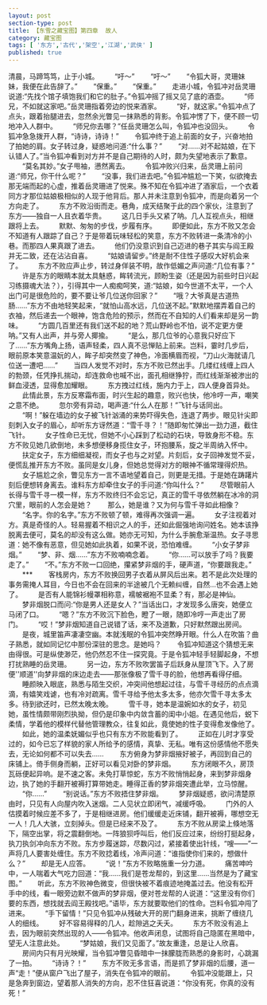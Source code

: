 ```yaml
---
layout: post
section-type: post
title: 【东雪之藏宝图】第四章  故人
category: 藏宝图
tags: [ '东方','古代','架空','江湖','武侠' ]
published: true
---
```

清晨，马蹄笃笃，止于小城。
　　“吁～”
　　“吁～”
　　“令狐大哥，灵珊妹妹，我便在此告辞了。”
　　“保重。”
　　“保重。”
　　走进小城，令狐冲对岳灵珊说道:“先找个馆子填饱我们和它的肚子。”令狐冲摇了摇又见了底的酒壶。
　　“师兄，不如就这家吧。”岳灵珊指着旁边的悦来酒家。
　　“好，就这家。”令狐冲点了点头，跟着抬腿进去，忽然余光瞥见一抹熟悉的背影。令狐冲愣了下，便不顾一切地冲入人群中。
　　“师兄你去哪？”任岳灵珊怎么叫，令狐冲也没回头。
　　令狐冲急急拨开人群，“诗诗，诗诗！”
　　令狐冲终于追上前面的女子，兴奋地拍了拍她的肩。女子转过身，疑惑地问道:“什么事？”
　　“对……对不起姑娘，在下认错人了。”当令狐冲看到对方并不是自己期待的人时，颇为失望地表示了歉意。
　　“莫名其妙。”女子甩袖，懑然离去。
　　令狐冲败兴归来，岳灵珊上前问道:“师兄，你干什么呢？”
　　“没事，我们进去吧。”令狐冲尴尬一下笑，似欲掩去那无端而起的心虚，推着岳灵珊进了悦来。殊不知在令狐冲进了酒家后，一个衣着同方才那位姑娘极相似的人现于他背后。那人并未注意到令狐冲，而是向着另一个方向走了。
　　东方不败沿街而走。巷角，成天结聚于此的四个家伙，注意到了东方——独自一人且衣着华贵。
　　这几日手头又紧了呐。几人互视点头，相继跟将上去。
　　默默、匆匆的步伐，步履有序。
　　即便如此，东方不败又怎会不知道有人跟踪了自己？于是带着玩味轻松的笑意，东方不败转进一条清冷的小巷。而那四人果真跟了进去。
　　他们仍没意识到自己迈进的巷子其实与阎王殿并无二致，还在沾沾自喜。
　　“姑娘请留步。”终是耐不住性子感叹大好机会来了。
　　东方不败应声止步，转过身佯装不明，故作低媚之声问道:“几位有事？”
　　许是东方的眼睛本就太具魅惑，眸转流光，顾盼生姿（还是因为前些时日兴起习练摄魂大法？），引得其中一人痴痴呵笑，道:“姑娘，如今世道不太平，一个人出门可是很危险的，要不要让爷几位送你回家？”
　　“哦？大爷真是古道热肠……”东方不由地轻笑起来，“就怕山高水远，几位送不起。”默默地摆弄着自己的衣袖，然后递去一个眼神，饱含危险的预示，然而在不自知的人们看来却是另一韵味。
　　“方圆几百里还有我们送不起的地？荒山野岭也不怕，说不定更方便呐。”又有人出声，并与旁人揶揄。
　　“是么，那几位爷的心意我只好应下了……”东方嘴角上扬，语声轻柔，四人真不忌惮贴上前来。岂料，霎时几步后，眼前原本笑意温妧的人，眸子却突然变了神色，冷面横眉而视，“刀山火海就请几位送一遭吧……”
　　当四人发觉不对时，东方不败已然出手。几缕红线缠上四人的勃颈，任凭挣扎揣动，却连救命也喊不出，面孔相继狰狞，而红线渐渐被渗出的鲜血浸透，显得愈加耀眼。
　　东方拽过红线，施内力于上，四人便身首异处。
　　此情此景，东方反寒霜布面，时兴生起的趣意，败兴也快，他冷哼一声，嘲笑之意不绝。
　　忽尔旁有异动，喝声道:“什么人在那！”飞针与话同出。
　　“啊！”躲在墙边的女子被飞针汹涌的来势吓得失色，连退了两步。眼见针尖即刻刺入女子的眉心，却听东方讶然道：“雪千寻？！”随即匆忙弹出一劲力道，截住飞针。
　　女子性命已无忧，但她不小心踩到了松动的石块，导致身形不稳。东方不败见她几欲倒地，未多想便移身揽住女子，环抱腰系，旋之半周纳入怀中。
　　扶定女子，东方细细凝视，而女子也与之对望。片刻后，女子回神发觉不妥，便慌乱推开东方不败。虽同是女儿身，但她总觉得对方的眼神不循常理得炽热。
　　女子尴尬之余，瞥见东方一言不语地望着自己，则更是无措。于是她在踌躇片刻后便想转身离去。谁料东方却牵住女子的手问道:“你叫什么？”
　　尽管眼前人长得与雪千寻一模一样，东方不败终归不会忘记，真正的雪千寻依然躺在冰冷的洞穴里，眼前的人怎会是她？
　　那么，她是谁？又为何与雪千寻如此相像？
　　“名字。你的名字。”东方不败顿了顿，难得再次强调一遍。
　　女子注视着对方。真是奇怪的人。轻易握着不相识之人的手，还如此倔强地询问姓名。她本该挣脱离去便可，莫名的却没有这么做。她亦无可知，为什么手腕愈渐温热。女子寻思道：她不像有恶意，但见她如此执着，如果不说，恐怕难缠。
　　“小女子梦非烟。”
　　“梦、非、烟……”东方不败喃喃念着。
　　“你……可以放手了吗？我要走了。”
　　“不。”东方不败一口回绝，攥紧梦非烟的手，硬声道，“你要跟我走。”
　　***
　　客栈房内，东方不败换回男子衣着从屏风后出来。若不是此次处理的事务需掩人耳目，今日也不会在回来的半途被几个无赖纠缠，自然…也不会遇上她了。
　　是否有人能锦衫幔罩相称意，襦帔裾袍不显柔？有，那必是神仙。
　　梦非烟脱口而问:“你是男人还是女人？”当话出口，才发现多么唐突，她便立马闭了口。
　　“嗯？”东方不败沉下脸色，瞪了一眼，随即冷哼一声走出了房门。
　　“哎！”梦非烟知道自己说错了话，来不及道歉，只好默然跟出房间。
　　是夜，城里笛声凄凄空幽。本就浅眠的令狐冲突然睁开眼。什么人在吹笛？曲子熟悉，就如同记忆中那份深驻的思念。是她吗？
　　令狐冲知道这个猜想无来由得很。可是纵使渺茫，他仍然忍不住一探究竟。于是令狐冲轻手轻脚起身，不想打扰熟睡的岳灵珊。
　　另一边，东方不败吹罢笛子后跃身从屋顶飞下。入了房便''顺道''向梦非烟的床边走去——那张像极了雪千寻的脸，他想再看得仔细。
　　睡颜映入眼底，熟悉与陌生交织，冲突间他想起过往，与雪千寻经历的点点滴滴，有嬉笑戏谑，也有冷对疏离。雪千寻给予他太多太多，他亦欠雪千寻太多太多。待到欲还时，已然太晚太晚。
　　雪千寻，她本是温婉如水的女子，初见她，虽性情颇带刚烈执拗，但仍是印象中内敛含蓄的闺中小姐。在遇见他后，蜕下柔情，学着他的模样代替他管理教众，往复如此，竟使她的性子变得愈发像他了。
　　如此，她的温柔妩媚似乎也只有东方不败能看到了。
　　正如在儿时才享受过的，如今已忘了样貌的家人所给予的感情，真挚、无私。唯有这份感情他不愿失去，无论如何都不可以失去……
　　东方俯身为梦非烟掖好被子，再回到自己的床铺上。倚手侧身而躺，正好可以看见对卧的梦非烟。
　　东方闭眼不久，房顶瓦砾便起异响。是不速之客。未免打草惊蛇，东方不败悄悄起身，来到梦非烟身边，执了她的手翻开被褥打算带她走。睡得正香的梦非烟突遭此举，立马惊醒。
　　“你……”
　　“别说话。”东方不败捂住梦非烟。
　　梦非烟疑惑，欲问清楚原由时，只见有人向屋内吹入迷烟。二人见状立即闭气，减缓呼吸。
　　门外的人估摸着时候应差不多了，于是相继进房。他们缓缓走近床铺，翻开被褥，哪想空无一人！几人大骇，立刻掉头。但是已经来不及了。
　　东方不败从房梁上倏地落下，隔空出掌，将之震翻倒地。一阵狼狈呼叫后，他们反应过来，纷纷打挺起身，执刀执剑冲向东方不败。东方步履迷踪，尽数闪过，紧接着使出针线，“嗖——”一声将几人要害处缠住。东方不败捻着线，冷声问道：“谁指使你们来的，想做什么？”
　　却是无人应答。
　　“说！”东方不败略施重一分力道。
　　痛苦呻吟中，一人喘着大气吃力回道：“我……我们是苍龙帮的，到这里……当然是为了藏宝图。”
　　听此，东方不败神色微变，但很快被不着痕迹地掩盖过去。他没有松开手中的线，看一眼旁边默不做声的梦非烟，便对苍龙帮的人说道：“这里没有你们要的东西，想找就去阎王殿找吧。”语毕，东方就要取他们的性命。岂料令狐冲闯了进来。
　　“手下留情！”只见令狐冲从残破大开的房门翻身进来，挑断了缠绕几人的细线。
　　好不容易得释的几人，趁隙逃之夭夭。
　　东方不败没有追上去，因为眼前突然出现的人——令狐冲。他收声闭息，试图将自己隐匿在黑暗中，望无人注意此处。
　　“梦姑娘，我们又见面了。”故友重逢，总是让人欣喜。
　　房间内只有月光映耀，当令狐冲瞥见昏暗中一抹朦胧而熟悉的身影时，心跳漏了一拍。
　　“诗诗？！”
　　东方不败无多言语，而是抓了梦非烟的后腰，道一声“走！”便从窗户飞出了屋子，消失在令狐冲的眼前。
　　令狐冲没能跟上，只是急奔到窗边，望着那人消失的方向，忍不住狂喜说道：“你没有死，你真的没有死！”
　　
